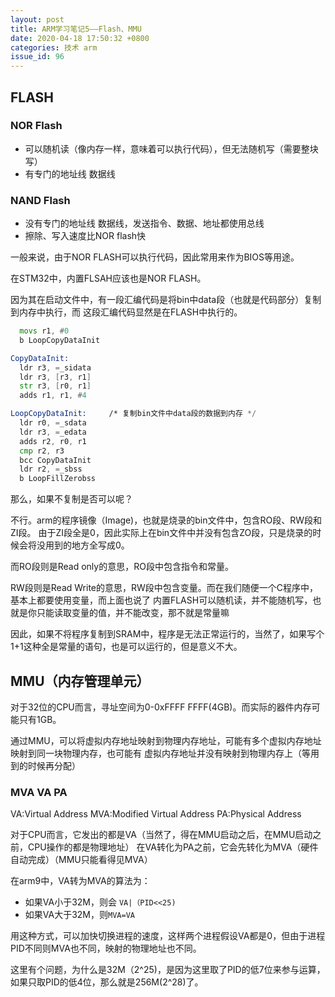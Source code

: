```yaml
---
layout: post
title: ARM学习笔记5——Flash、MMU
date: 2020-04-18 17:50:32 +0800
categories: 技术 arm
issue_id: 96
---
```


## FLASH

### NOR Flash

- 可以随机读（像内存一样，意味着可以执行代码），但无法随机写（需要整块写）
- 有专门的地址线 数据线

### NAND Flash

- 没有专门的地址线 数据线，发送指令、数据、地址都使用总线
- 擦除、写入速度比NOR flash快
 
一般来说，由于NOR FLASH可以执行代码，因此常用来作为BIOS等用途。

在STM32中，内置FLSAH应该也是NOR FLASH。

因为其在启动文件中，有一段汇编代码是将bin中data段（也就是代码部分）复制到内存中执行，而
这段汇编代码显然是在FLASH中执行的。

```asm
  movs r1, #0
  b LoopCopyDataInit

CopyDataInit:
  ldr r3, =_sidata
  ldr r3, [r3, r1]
  str r3, [r0, r1]
  adds r1, r1, #4

LoopCopyDataInit:     /* 复制bin文件中data段的数据到内存 */
  ldr r0, =_sdata
  ldr r3, =_edata
  adds r2, r0, r1
  cmp r2, r3
  bcc CopyDataInit
  ldr r2, =_sbss
  b LoopFillZerobss
```

那么，如果不复制是否可以呢？

不行。arm的程序镜像（Image)，也就是烧录的bin文件中，包含RO段、RW段和ZI段。
由于ZI段全是0，因此实际上在bin文件中并没有包含ZO段，只是烧录的时候会将没用到的地方全写成0。

而RO段则是Read only的意思，RO段中包含指令和常量。

RW段则是Read Write的意思，RW段中包含变量。而在我们随便一个C程序中，基本上都要使用变量，而上面也说了
内置FLASH可以随机读，并不能随机写，也就是你只能读取变量的值，并不能改变，那不就是常量嘛

因此，如果不将程序复制到SRAM中，程序是无法正常运行的，当然了，如果写个1+1这种全是常量的语句，也是可以运行的，但是意义不大。


## MMU（内存管理单元）

对于32位的CPU而言，寻址空间为0-0xFFFF FFFF(4GB)。而实际的器件内存可能只有1GB。

通过MMU，可以将虚拟内存地址映射到物理内存地址，可能有多个虚拟内存地址映射到同一块物理内存，也可能有
虚拟内存地址并没有映射到物理内存上（等用到的时候再分配）

### MVA VA PA

VA:Virtual Address
MVA:Modified Virtual Address
PA:Physical Address

对于CPU而言，它发出的都是VA（当然了，得在MMU启动之后，在MMU启动之前，CPU操作的都是物理地址）
在VA转化为PA之前，它会先转化为MVA（硬件自动完成）（MMU只能看得见MVA）

在arm9中，VA转为MVA的算法为：

- 如果VA小于32M，则会 `VA|（PID<<25)`
- 如果VA大于32M，则`MVA=VA`
  
用这种方式，可以加快切换进程的速度，这样两个进程假设VA都是0，但由于进程PID不同则MVA也不同，映射的物理地址也不同。

这里有个问题，为什么是32M（2^25)，是因为这里取了PID的低7位来参与运算，如果只取PID的低4位，那么就是256M(2^28)了。

